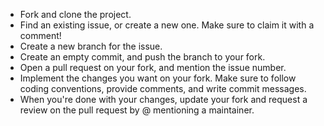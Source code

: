 - Fork and clone the project.
- Find an existing issue, or create a new one. Make sure to claim it with a comment!
- Create a new branch for the issue.
- Create an empty commit, and push the branch to your fork.
- Open a pull request on your fork, and mention the issue number.
- Implement the changes you want on your fork. Make sure to follow coding conventions, provide comments, and write commit messages.
- When you're done with your changes, update your fork and request a review on the pull request by @ mentioning a maintainer.